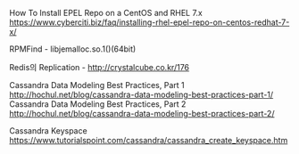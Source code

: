 How To Install EPEL Repo on a CentOS and RHEL 7.x  
https://www.cyberciti.biz/faq/installing-rhel-epel-repo-on-centos-redhat-7-x/  
  
RPMFind - libjemalloc.so.1()(64bit)  

Redis의 Replication - http://crystalcube.co.kr/176  
  
Cassandra Data Modeling Best Practices, Part 1  
http://hochul.net/blog/cassandra-data-modeling-best-practices-part-1/  
Cassandra Data Modeling Best Practices, Part 2  
http://hochul.net/blog/cassandra-data-modeling-best-practices-part-2/  

Cassandra Keyspace  
https://www.tutorialspoint.com/cassandra/cassandra_create_keyspace.htm  
